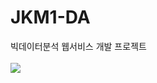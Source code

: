 # JKM1-DA
빅데이터분석 웹서비스 개발 프로젝트 <br> <br>
<img src = https://user-images.githubusercontent.com/51871037/215451873-ee964b57-a528-4b5b-abd5-b5c300f2a810.png>

